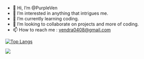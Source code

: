 - 👋 Hi, I’m @PurpleVen
- 👀 I’m interested in anything that intrigues me. 
- 🌱 I’m currently learning coding.
- 💞️ I’m looking to collaborate on projects and more of coding.
- 📫 How to reach me : vendra0408@gmail.com


<!--![Vendra's GitHub stats](https://github-readme-stats.vercel.app/api?username=PurpleVen)](https://github.com/PurpleVen/github-readme-stats)-->
<!--![Vendra's GitHub stats](https://github-readme-stats.vercel.app/api?username=PurpleVen&count_private=true)-->
<!--![Vendra's GitHub stats](https://github-readme-stats.vercel.app/api?username=PurpleVen&show_icons=true&theme=synthwave)-->

[![Top Langs](https://github-readme-stats.vercel.app/api/top-langs/?username=PurpleVen&layout=Demo&theme=synthwave)](https://github.com/PurpleVen/github-readme-stats)

![](https://komarev.com/ghpvc/?username=PurpleVen&color=f222ff&label=PROFILE+VIEWS)



<!---
PurpleVen/PurpleVen is a ✨ special ✨ repository because its `README.md` (this file) appears on your GitHub profile.
You can click the Preview link to take a look at your changes.
--->
